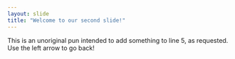 ```yaml
---
layout: slide
title: "Welcome to our second slide!"
---
```

This is an unoriginal pun intended to add something to line 5, as requested.
Use the left arrow to go back!
